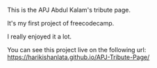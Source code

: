 This is the APJ Abdul Kalam's tribute page.

It's my first project of freecodecamp.

I really enjoyed it a lot.

You can see this project live on the following url:
https://harikishanlata.github.io/APJ-Tribute-Page/